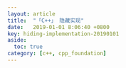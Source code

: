 ```yaml
---
layout: article
title:  "「C++」 隐藏实现"
date:   2019-01-01 8:06:40 +0800
key: hiding-implementation-20190101
aside:
  toc: true
category: [c++, cpp_foundation]
---
```

